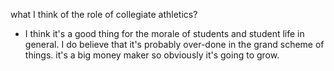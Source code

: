 what I think of the role of collegiate athletics?
- I think it's a good thing for the morale of students and student life in general. I do believe that it's probably over-done in the grand scheme of things. it's a big money maker so obviously it's going to grow. 
